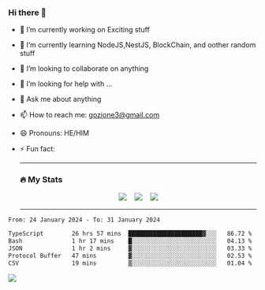 ### Hi there 👋

<!--
**charlieScript/charlieScript** is a ✨ _special_ ✨ repository because its `README.md` (this file) appears on your GitHub profile.

Here are some ideas to get you started: -->

- 🔭 I’m currently working on Exciting stuff
- 🌱 I’m currently learning NodeJS,NestJS, BlockChain, and oother random stuff
- 👯 I’m looking to collaborate on anything
- 🤔 I’m looking for help with ...
- 💬 Ask me about anything
- 📫 How to reach me: gozione3@gmail.com
- 😄 Pronouns: HE/HIM
- ⚡ Fun fact:


  ---

  ### :fire: My Stats

  <div id="stats" align="center">
  <img src="http://github-readme-streak-stats.herokuapp.com?user=charlieScript&theme=dark&date_format=M%20j%5B%2C%20Y%5D" />&nbsp;&nbsp;&nbsp;
  <img src="https://github-readme-stats.vercel.app/api/top-langs/?username=charlieScript&layout=compact&theme=vision-friendly-dark"/>&nbsp;&nbsp;&nbsp;
  <img src="https://github-readme-stats.vercel.app/api?username=charlieScript&show_icons=true&theme=radical"/>
  </div>

  ---



<!--START_SECTION:waka-->

```txt
From: 24 January 2024 - To: 31 January 2024

TypeScript        26 hrs 57 mins  █████████████████████▓░░░   86.72 %
Bash              1 hr 17 mins    █░░░░░░░░░░░░░░░░░░░░░░░░   04.13 %
JSON              1 hr 2 mins     ▓░░░░░░░░░░░░░░░░░░░░░░░░   03.33 %
Protocol Buffer   47 mins         ▓░░░░░░░░░░░░░░░░░░░░░░░░   02.53 %
CSV               19 mins         ▒░░░░░░░░░░░░░░░░░░░░░░░░   01.04 %
```

<!--END_SECTION:waka-->
![](https://komarev.com/ghpvc/?username=charlieScript)
